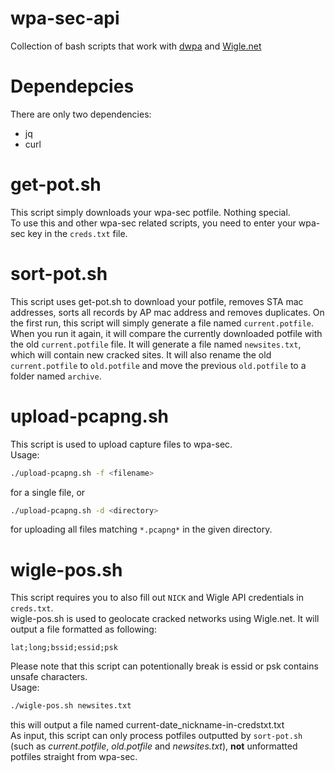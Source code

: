 # wpa-sec-api

Collection of bash scripts that work with [dwpa](https://github.com/RealEnder/dwpa) and [Wigle.net](https://wigle.net/)

# Dependepcies
There are only two dependencies:

* jq
* curl

# get-pot.sh
This script simply downloads your wpa-sec potfile. Nothing special.  
To use this and other wpa-sec related scripts, you need to enter your wpa-sec key in the `creds.txt` file.

# sort-pot.sh
This script uses get-pot.sh to download your potfile, removes STA mac addresses, sorts all records by AP mac address and removes duplicates. On the first run, this script will simply generate a file named `current.potfile`. When you run it again, it will compare the currently downloaded potfile with the old `current.potfile` file. It will generate a file named `newsites.txt`, which will contain new cracked sites. It will also rename the old `current.potfile` to `old.potfile` and move the previous `old.potfile` to a folder named `archive`.

# upload-pcapng.sh
This script is used to upload capture files to wpa-sec.  
Usage:
```sh
./upload-pcapng.sh -f <filename>
```
for a single file, or
```sh
./upload-pcapng.sh -d <directory>
```
for uploading all files matching `*.pcapng*` in the given directory.

# wigle-pos.sh
This script requires you to also fill out `NICK` and Wigle API credentials in `creds.txt`.  
wigle-pos.sh is used to geolocate cracked networks using Wigle.net. It will output a file formatted as following:  
```
lat;long;bssid;essid;psk
```
Please note that this script can potentionally break is essid or psk contains unsafe characters.  
Usage:
```sh
./wigle-pos.sh newsites.txt
```
this will output a file named current-date_nickname-in-credstxt.txt  
As input, this script can only process potfiles outputted by `sort-pot.sh` (such as *current.potfile*, *old.potfile* and *newsites.txt*), **not** unformatted potfiles straight from wpa-sec.